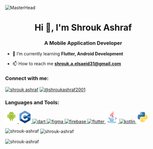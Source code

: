 ![MasterHead](![github-header-image](https://github.com/Shrouk-Ashraf/Shrouk-Ashraf/assets/68174886/5faf52b0-6477-4779-ae3e-e9b6a3d08afb)
)
<h1 align="center">Hi 👋, I'm Shrouk Ashraf</h1>
<h3 align="center">A Mobile Application Developer</h3>

- 🌱 I’m currently learning **Flutter, Android Development**

- 📫 How to reach me **shrouk.a.elsaeid31@gmail.com**

<h3 align="left">Connect with me:</h3>
<p align="left">
<a href="https://linkedin.com/in/shrouk ashraf" target="blank"><img align="center" src="https://raw.githubusercontent.com/rahuldkjain/github-profile-readme-generator/master/src/images/icons/Social/linked-in-alt.svg" alt="shrouk ashraf" height="30" width="40" /></a>
<a href="https://www.hackerrank.com/@shroukashraf2001" target="blank"><img align="center" src="https://raw.githubusercontent.com/rahuldkjain/github-profile-readme-generator/master/src/images/icons/Social/hackerrank.svg" alt="@shroukashraf2001" height="30" width="40" /></a>
</p>

<h3 align="left">Languages and Tools:</h3>
<p align="left"> <a href="https://developer.android.com" target="_blank" rel="noreferrer"> <img src="https://raw.githubusercontent.com/devicons/devicon/master/icons/android/android-original-wordmark.svg" alt="android" width="40" height="40"/> </a> <a href="https://www.w3schools.com/cpp/" target="_blank" rel="noreferrer"> <img src="https://raw.githubusercontent.com/devicons/devicon/master/icons/cplusplus/cplusplus-original.svg" alt="cplusplus" width="40" height="40"/> </a> <a href="https://dart.dev" target="_blank" rel="noreferrer"> <img src="https://www.vectorlogo.zone/logos/dartlang/dartlang-icon.svg" alt="dart" width="40" height="40"/> </a> <a href="https://www.figma.com/" target="_blank" rel="noreferrer"> <img src="https://www.vectorlogo.zone/logos/figma/figma-icon.svg" alt="figma" width="40" height="40"/> </a> <a href="https://firebase.google.com/" target="_blank" rel="noreferrer"> <img src="https://www.vectorlogo.zone/logos/firebase/firebase-icon.svg" alt="firebase" width="40" height="40"/> </a> <a href="https://flutter.dev" target="_blank" rel="noreferrer"> <img src="https://www.vectorlogo.zone/logos/flutterio/flutterio-icon.svg" alt="flutter" width="40" height="40"/> </a> <a href="https://www.java.com" target="_blank" rel="noreferrer"> <img src="https://raw.githubusercontent.com/devicons/devicon/master/icons/java/java-original.svg" alt="java" width="40" height="40"/> </a> <a href="https://kotlinlang.org" target="_blank" rel="noreferrer"> <img src="https://www.vectorlogo.zone/logos/kotlinlang/kotlinlang-icon.svg" alt="kotlin" width="40" height="40"/> </a> <a href="https://www.python.org" target="_blank" rel="noreferrer"> <img src="https://raw.githubusercontent.com/devicons/devicon/master/icons/python/python-original.svg" alt="python" width="40" height="40"/> </a> </p>

<p><img align="left" src="https://github-readme-stats.vercel.app/api/top-langs?username=shrouk-ashraf&show_icons=true&locale=en&layout=compact" alt="shrouk-ashraf" /></p>

<p>&nbsp;<img align="center" src="https://github-readme-stats.vercel.app/api?username=shrouk-ashraf&show_icons=true&locale=en" alt="shrouk-ashraf" /></p>

<p><img align="center" src="https://github-readme-streak-stats.herokuapp.com/?user=shrouk-ashraf&" alt="shrouk-ashraf" /></p>
